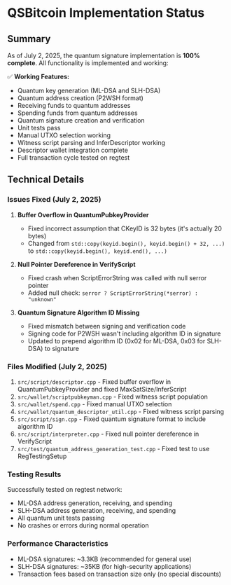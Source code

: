 # QSBitcoin Implementation Status

## Summary

As of July 2, 2025, the quantum signature implementation is **100% complete**. All functionality is implemented and working:

✅ **Working Features:**
- Quantum key generation (ML-DSA and SLH-DSA)
- Quantum address creation (P2WSH format)
- Receiving funds to quantum addresses
- Spending funds from quantum addresses
- Quantum signature creation and verification
- Unit tests pass
- Manual UTXO selection working
- Witness script parsing and InferDescriptor working
- Descriptor wallet integration complete
- Full transaction cycle tested on regtest

## Technical Details

### Issues Fixed (July 2, 2025)

1. **Buffer Overflow in QuantumPubkeyProvider**
   - Fixed incorrect assumption that CKeyID is 32 bytes (it's actually 20 bytes)
   - Changed from `std::copy(keyid.begin(), keyid.begin() + 32, ...)` to `std::copy(keyid.begin(), keyid.end(), ...)`

2. **Null Pointer Dereference in VerifyScript**
   - Fixed crash when ScriptErrorString was called with null serror pointer
   - Added null check: `serror ? ScriptErrorString(*serror) : "unknown"`

3. **Quantum Signature Algorithm ID Missing**
   - Fixed mismatch between signing and verification code
   - Signing code for P2WSH wasn't including algorithm ID in signature
   - Updated to prepend algorithm ID (0x02 for ML-DSA, 0x03 for SLH-DSA) to signature

### Files Modified (July 2, 2025)

1. `src/script/descriptor.cpp` - Fixed buffer overflow in QuantumPubkeyProvider and fixed MaxSatSize/InferScript
2. `src/wallet/scriptpubkeyman.cpp` - Fixed witness script population
3. `src/wallet/spend.cpp` - Fixed manual UTXO selection
4. `src/wallet/quantum_descriptor_util.cpp` - Fixed witness script parsing
5. `src/script/sign.cpp` - Fixed quantum signature format to include algorithm ID
6. `src/script/interpreter.cpp` - Fixed null pointer dereference in VerifyScript
7. `src/test/quantum_address_generation_test.cpp` - Fixed test to use RegTestingSetup

### Testing Results

Successfully tested on regtest network:
- ML-DSA address generation, receiving, and spending
- SLH-DSA address generation, receiving, and spending
- All quantum unit tests passing
- No crashes or errors during normal operation

### Performance Characteristics

- ML-DSA signatures: ~3.3KB (recommended for general use)
- SLH-DSA signatures: ~35KB (for high-security applications)
- Transaction fees based on transaction size only (no special discounts)